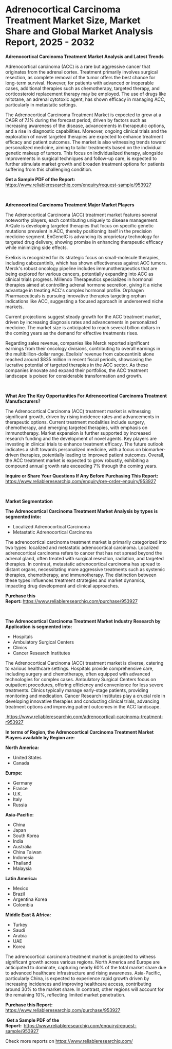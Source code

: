<p><h1>Adrenocortical Carcinoma Treatment Market Size, Market Share and Global Market Analysis Report, 2025 - 2032</h1></p><p><strong>Adrenocortical Carcinoma Treatment Market Analysis and Latest Trends</strong></p>
<p><p>Adrenocortical carcinoma (ACC) is a rare but aggressive cancer that originates from the adrenal cortex. Treatment primarily involves surgical resection, as complete removal of the tumor offers the best chance for long-term survival. However, for patients with advanced or inoperable cases, additional therapies such as chemotherapy, targeted therapy, and corticosteroid replacement therapy may be employed. The use of drugs like mitotane, an adrenal cytotoxic agent, has shown efficacy in managing ACC, particularly in metastatic settings.</p><p>The Adrenocortical Carcinoma Treatment Market is expected to grow at a CAGR of 7.1% during the forecast period, driven by factors such as increasing awareness of the disease, advancements in therapeutic options, and a rise in diagnostic capabilities. Moreover, ongoing clinical trials and the exploration of novel targeted therapies are expected to enhance treatment efficacy and patient outcomes. The market is also witnessing trends toward personalized medicine, aiming to tailor treatments based on the individual genetic makeup of tumors. This focus on individualized therapy, alongside improvements in surgical techniques and follow-up care, is expected to further stimulate market growth and broaden treatment options for patients suffering from this challenging condition.</p></p>
<p><strong>Get a Sample PDF of the Report:&nbsp;</strong> <a href="https://www.reliableresearchiq.com/enquiry/request-sample/953927?utm_campaign=2282&utm_medium=2&utm_source=Github&utm_content=ia&utm_term=07032025&utm_id=adrenocortical-carcinoma-treatment">https://www.reliableresearchiq.com/enquiry/request-sample/953927</a></p>
<p>&nbsp;</p>
<p><strong>Adrenocortical Carcinoma Treatment Major Market Players</strong></p>
<p><p>The Adrenocortical Carcinoma (ACC) treatment market features several noteworthy players, each contributing uniquely to disease management. ArQule is developing targeted therapies that focus on specific genetic mutations prevalent in ACC, thereby positioning itself in the precision medicine segment. EnGeneIC is advancing its proprietary technology for targeted drug delivery, showing promise in enhancing therapeutic efficacy while minimizing side effects.</p><p>Exelixis is recognized for its strategic focus on small-molecule therapies, including cabozantinib, which has shown effectiveness against ACC tumors. Merck's robust oncology pipeline includes immunotherapeutics that are being explored for various cancers, potentially expanding into ACC as clinical trials progress. Millendo Therapeutics specializes in hormonal therapies aimed at controlling adrenal hormone secretion, giving it a niche advantage in treating ACC's complex hormonal profile. Orphagen Pharmaceuticals is pursuing innovative therapies targeting orphan indications like ACC, suggesting a focused approach in underserved niche markets.</p><p>Current projections suggest steady growth for the ACC treatment market, driven by increasing diagnosis rates and advancements in personalized medicine. The market size is anticipated to reach several billion dollars in the coming years as the demand for effective treatments rises.</p><p>Regarding sales revenue, companies like Merck reported significant earnings from their oncology divisions, contributing to overall earnings in the multibillion-dollar range. Exelixis' revenue from cabozantinib alone reached around $835 million in recent fiscal periods, showcasing the lucrative potential of targeted therapies in the ACC sector. As these companies innovate and expand their portfolios, the ACC treatment landscape is poised for considerable transformation and growth.</p></p>
<p>&nbsp;</p>
<p><strong>What Are The Key Opportunities For Adrenocortical Carcinoma Treatment Manufacturers?</strong></p>
<p><p>The Adrenocortical Carcinoma (ACC) treatment market is witnessing significant growth, driven by rising incidence rates and advancements in therapeutic options. Current treatment modalities include surgery, chemotherapy, and emerging targeted therapies, with emphasis on immunotherapy. Market expansion is further supported by increased research funding and the development of novel agents. Key players are investing in clinical trials to enhance treatment efficacy. The future outlook indicates a shift towards personalized medicine, with a focus on biomarker-driven therapies, potentially leading to improved patient outcomes. Overall, the ACC treatment market is expected to grow robustly, exhibiting a compound annual growth rate exceeding 7% through the coming years.</p></p>
<p><strong>Inquire or Share Your Questions If Any Before Purchasing This Report:</strong> <a href="https://www.reliableresearchiq.com/enquiry/pre-order-enquiry/953927?utm_campaign=2282&utm_medium=2&utm_source=Github&utm_content=ia&utm_term=07032025&utm_id=adrenocortical-carcinoma-treatment">https://www.reliableresearchiq.com/enquiry/pre-order-enquiry/953927</a></p>
<p>&nbsp;</p>
<p><strong>Market Segmentation</strong></p>
<p><strong>The Adrenocortical Carcinoma Treatment Market Analysis by types is segmented into:</strong></p>
<p><ul><li>Localized Adrenocortical Carcinoma</li><li>Metastatic Adrenocortical Carcinoma</li></ul></p>
<p><p>The adrenocortical carcinoma treatment market is primarily categorized into two types: localized and metastatic adrenocortical carcinoma. Localized adrenocortical carcinoma refers to cancer that has not spread beyond the adrenal gland, often treated with surgical resection, radiation, and targeted therapies. In contrast, metastatic adrenocortical carcinoma has spread to distant organs, necessitating more aggressive treatments such as systemic therapies, chemotherapy, and immunotherapy. The distinction between these types influences treatment strategies and market dynamics, impacting drug development and clinical approaches.</p></p>
<p><strong>Purchase this Report:&nbsp;</strong><a href="https://www.reliableresearchiq.com/purchase/953927?utm_campaign=2282&utm_medium=2&utm_source=Github&utm_content=ia&utm_term=07032025&utm_id=adrenocortical-carcinoma-treatment">https://www.reliableresearchiq.com/purchase/953927</a></p>
<p>&nbsp;</p>
<p><strong>The Adrenocortical Carcinoma Treatment Market Industry Research by Application is segmented into:</strong></p>
<p><ul><li>Hospitals</li><li>Ambulatory Surgical Centers</li><li>Clinics</li><li>Cancer Research Institutes</li></ul></p>
<p><p>The Adrenocortical Carcinoma (ACC) treatment market is diverse, catering to various healthcare settings. Hospitals provide comprehensive care, including surgery and chemotherapy, often equipped with advanced technologies for complex cases. Ambulatory Surgical Centers focus on outpatient procedures, offering efficiency and convenience for less severe treatments. Clinics typically manage early-stage patients, providing monitoring and medication. Cancer Research Institutes play a crucial role in developing innovative therapies and conducting clinical trials, advancing treatment options and improving patient outcomes in the ACC landscape.</p></p>
<p><a href="https://www.reliableresearchiq.com/adrenocortical-carcinoma-treatment-r953927?utm_campaign=2282&utm_medium=2&utm_source=Github&utm_content=ia&utm_term=07032025&utm_id=adrenocortical-carcinoma-treatment">&nbsp;https://www.reliableresearchiq.com/adrenocortical-carcinoma-treatment-r953927</a></p>
<p><strong>In terms of Region, the Adrenocortical Carcinoma Treatment Market Players available by Region are:</strong></p>
<p>
    <p> <strong> North America: </strong>
        <ul>
            <li>United States</li>
            <li>Canada</li>
        </ul>
        </p> 
    <p> <strong> Europe: </strong>
        <ul>
            <li>Germany</li>
            <li>France</li>
            <li>U.K.</li>
            <li>Italy</li>
            <li>Russia</li>
        </ul>
        </p> 
    <p> <strong> Asia-Pacific: </strong>
        <ul>
            <li>China</li>
            <li>Japan</li>
            <li>South Korea</li>
            <li>India</li>
            <li>Australia</li>
            <li>China Taiwan</li>
            <li>Indonesia</li>
            <li>Thailand</li>
            <li>Malaysia</li>
        </ul>
        </p> 
    <p> <strong> Latin America: </strong>
        <ul>
            <li>Mexico</li>
            <li>Brazil</li>
            <li>Argentina Korea</li>
            <li>Colombia</li>
        </ul>
        </p> 
    <p> <strong> Middle East & Africa: </strong>
        <ul>
            <li>Turkey</li>
            <li>Saudi</li>
            <li>Arabia</li>
            <li>UAE</li>
            <li>Korea</li>
        </ul>
    </p>
    </p>
<p><p>The adrenocortical carcinoma treatment market is projected to witness significant growth across various regions. North America and Europe are anticipated to dominate, capturing nearly 60% of the total market share due to advanced healthcare infrastructure and rising awareness. Asia-Pacific, particularly China, is expected to experience rapid growth driven by increasing incidences and improving healthcare access, contributing around 30% to the market share. In contrast, other regions will account for the remaining 10%, reflecting limited market penetration.</p></p>
<p><strong>Purchase this Report: </strong><a href="https://www.reliableresearchiq.com/purchase/953927?utm_campaign=2282&utm_medium=2&utm_source=Github&utm_content=ia&utm_term=07032025&utm_id=adrenocortical-carcinoma-treatment">https://www.reliableresearchiq.com/purchase/953927</a></p>
<p>&nbsp;<strong>Get a Sample PDF of the Report:&nbsp;&nbsp;</strong><a href="https://www.reliableresearchiq.com/enquiry/request-sample/953927?utm_campaign=2282&utm_medium=2&utm_source=Github&utm_content=ia&utm_term=07032025&utm_id=adrenocortical-carcinoma-treatment">https://www.reliableresearchiq.com/enquiry/request-sample/953927</a></p>
<p><strong></strong></p>
<p>Check more reports on <a href="https://www.reliableresearchiq.com/?utm_campaign=2282&utm_medium=2&utm_source=Github&utm_content=ia&utm_term=07032025&utm_id=adrenocortical-carcinoma-treatment">https://www.reliableresearchiq.com/</a></p>
